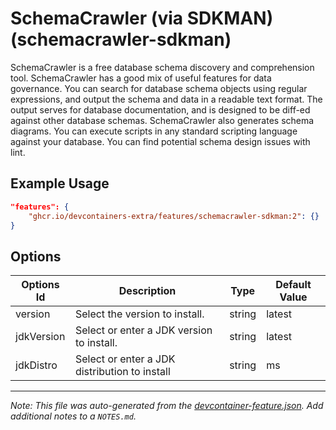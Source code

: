 
# SchemaCrawler (via SDKMAN) (schemacrawler-sdkman)

SchemaCrawler is a free database schema discovery and comprehension tool.
SchemaCrawler has a good mix of useful features for data governance. You can
search for database schema objects using regular expressions, and output the
schema and data in a readable text format. The output serves for database
documentation, and is designed to be diff-ed against other database schemas.
SchemaCrawler also generates schema diagrams. You can execute scripts in any
standard scripting language against your database. You can find potential schema
design issues with lint.

## Example Usage

```json
"features": {
    "ghcr.io/devcontainers-extra/features/schemacrawler-sdkman:2": {}
}
```

## Options

| Options Id | Description | Type | Default Value |
|-----|-----|-----|-----|
| version | Select the version to install. | string | latest |
| jdkVersion | Select or enter a JDK version to install. | string | latest |
| jdkDistro | Select or enter a JDK distribution to install | string | ms |



---

_Note: This file was auto-generated from the [devcontainer-feature.json](devcontainer-feature.json).  Add additional notes to a `NOTES.md`._
